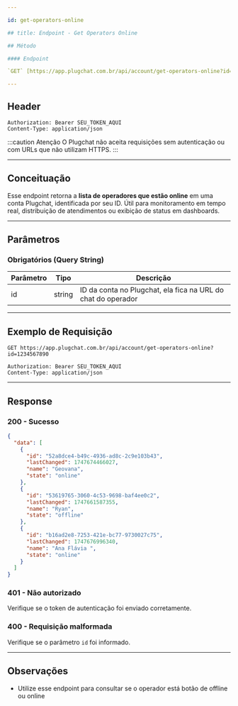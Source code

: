```yaml
---

id: get-operators-online

## title: Endpoint - Get Operators Online

## Método

#### Endpoint

`GET` [https://app.plugchat.com.br/api/account/get-operators-online?id=SUA\_ID\_AQUI](https://app.plugchat.com.br/api/account/get-operators-online?id=SUA_ID_AQUI)

---
```


## Header

```https
Authorization: Bearer SEU_TOKEN_AQUI
Content-Type: application/json
```

\:::caution Atenção
O Plugchat não aceita requisições sem autenticação ou com URLs que não utilizam HTTPS.
\:::

---

## Conceituação

Esse endpoint retorna a **lista de operadores que estão online** em uma conta Plugchat, identificada por seu ID. Útil para monitoramento em tempo real, distribuição de atendimentos ou exibição de status em dashboards.

---

## Parâmetros

### Obrigatórios (Query String)

| Parâmetro | Tipo   | Descrição               |
| --------- | ------ | ----------------------- |
| id        | string | ID da conta no Plugchat, ela fica na URL do chat do operador |

---

## Exemplo de Requisição

```http
GET https://app.plugchat.com.br/api/account/get-operators-online?id=1234567890

Authorization: Bearer SEU_TOKEN_AQUI
Content-Type: application/json
```

---

## Response

### 200 - Sucesso

```json
{
  "data": [
    {
      "id": "52a8dce4-b49c-4936-ad8c-2c9e103b43",
      "lastChanged": 1747674466027,
      "name": "Geovana",
      "state": "online"
    },
    {
      "id": "53619765-3060-4c53-9698-baf4ee0c2",
      "lastChanged": 1747661587355,
      "name": "Ryan",
      "state": "offline"
    },
    {
      "id": "b16ad2e8-7253-421e-bc77-9730027c75",
      "lastChanged": 1747676996340,
      "name": "Ana Flávia ",
      "state": "online"
    }
  ]
}
```

### 401 - Não autorizado

Verifique se o token de autenticação foi enviado corretamente.

### 400 - Requisição malformada

Verifique se o parâmetro `id` foi informado.

---

## Observações

* Utilize esse endpoint para consultar se o operador está botão de offline ou online
